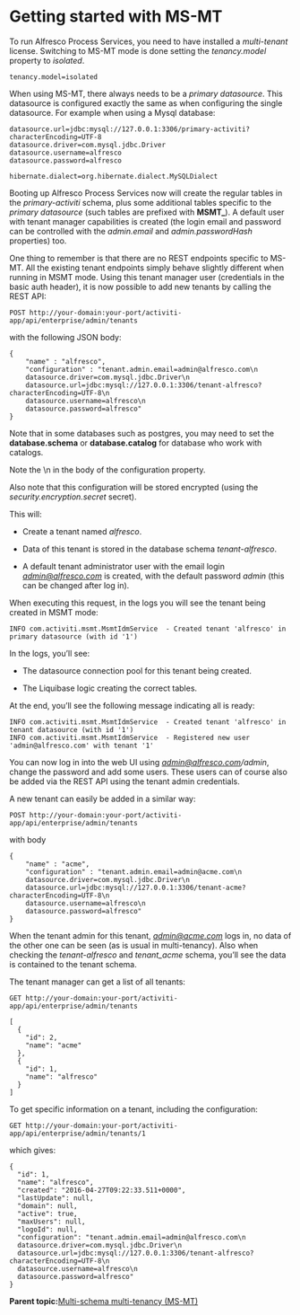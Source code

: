 # Getting started with MS-MT

To run Alfresco Process Services, you need to have installed a *multi-tenant* license. Switching to MS-MT mode is done setting the *tenancy.model* property to *isolated*.

```
tenancy.model=isolated
```

When using MS-MT, there always needs to be a *primary datasource*. This datasource is configured exactly the same as when configuring the single datasource. For example when using a Mysql database:

```
datasource.url=jdbc:mysql://127.0.0.1:3306/primary-activiti?characterEncoding=UTF-8
datasource.driver=com.mysql.jdbc.Driver
datasource.username=alfresco
datasource.password=alfresco

hibernate.dialect=org.hibernate.dialect.MySQLDialect
```

Booting up Alfresco Process Services now will create the regular tables in the *primary-activiti* schema, plus some additional tables specific to the *primary datasource* \(such tables are prefixed with **MSMT\_**\). A default user with tenant manager capabilities is created \(the login email and password can be controlled with the *admin.email* and *admin.passwordHash* properties\) too.

One thing to remember is that there are no REST endpoints specific to MS-MT. All the existing tenant endpoints simply behave slightly different when running in MSMT mode. Using this tenant manager user \(credentials in the basic auth header\), it is now possible to add new tenants by calling the REST API:

```
POST http://your-domain:your-port/activiti-app/api/enterprise/admin/tenants
```

with the following JSON body:

```
{
    "name" : "alfresco",
    "configuration" : "tenant.admin.email=admin@alfresco.com\n
    datasource.driver=com.mysql.jdbc.Driver\n
    datasource.url=jdbc:mysql://127.0.0.1:3306/tenant-alfresco?characterEncoding=UTF-8\n
    datasource.username=alfresco\n
    datasource.password=alfresco"
}
```

Note that in some databases such as postgres, you may need to set the **database.schema** or **database.catalog** for database who work with catalogs.

Note the \\n in the body of the configuration property.

Also note that this configuration will be stored encrypted \(using the *security.encryption.secret* secret\).

This will:

-   Create a tenant named *alfresco*.

-   Data of this tenant is stored in the database schema *tenant-alfresco*.

-   A default tenant administrator user with the email login *admin@alfresco.com* is created, with the default password *admin* \(this can be changed after log in\).


When executing this request, in the logs you will see the tenant being created in MSMT mode:

```
INFO com.activiti.msmt.MsmtIdmService  - Created tenant 'alfresco' in primary datasource (with id '1')
```

In the logs, you’ll see:

-   The datasource connection pool for this tenant being created.

-   The Liquibase logic creating the correct tables.


At the end, you’ll see the following message indicating all is ready:

```
INFO com.activiti.msmt.MsmtIdmService  - Created tenant 'alfresco' in tenant datasource (with id '1')
INFO com.activiti.msmt.MsmtIdmService  - Registered new user 'admin@alfresco.com' with tenant '1'
```

You can now log in into the web UI using *admin@alfresco.com/admin*, change the password and add some users. These users can of course also be added via the REST API using the tenant admin credentials.

A new tenant can easily be added in a similar way:

```
POST http://your-domain:your-port/activiti-app/api/enterprise/admin/tenants
```

with body

```
{
    "name" : "acme",
    "configuration" : "tenant.admin.email=admin@acme.com\n
    datasource.driver=com.mysql.jdbc.Driver\n
    datasource.url=jdbc:mysql://127.0.0.1:3306/tenant-acme?characterEncoding=UTF-8\n
    datasource.username=alfresco\n
    datasource.password=alfresco"
}
```

When the tenant admin for this tenant, *admin@acme.com* logs in, no data of the other one can be seen \(as is usual in multi-tenancy\). Also when checking the *tenant-alfresco* and *tenant\_acme* schema, you’ll see the data is contained to the tenant schema.

The tenant manager can get a list of all tenants:

```
GET http://your-domain:your-port/activiti-app/api/enterprise/admin/tenants
```

```
[
  {
    "id": 2,
    "name": "acme"
  },
  {
    "id": 1,
    "name": "alfresco"
  }
]
```

To get specific information on a tenant, including the configuration:

```
GET http://your-domain:your-port/activiti-app/api/enterprise/admin/tenants/1
```

which gives:

```
{
  "id": 1,
  "name": "alfresco",
  "created": "2016-04-27T09:22:33.511+0000",
  "lastUpdate": null,
  "domain": null,
  "active": true,
  "maxUsers": null,
  "logoId": null,
  "configuration": "tenant.admin.email=admin@alfresco.com\n
  datasource.driver=com.mysql.jdbc.Driver\n
  datasource.url=jdbc:mysql://127.0.0.1:3306/tenant-alfresco?characterEncoding=UTF-8\n
  datasource.username=alfresco\n
  datasource.password=alfresco"
}
```

**Parent topic:**[Multi-schema multi-tenancy \(MS-MT\)](../topics/multi_schema_multi_tenancy_ms_mt.md)

